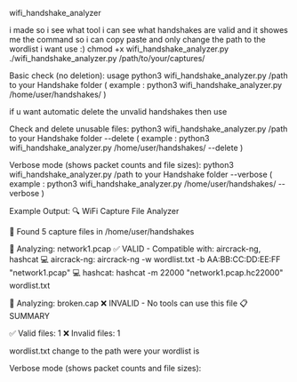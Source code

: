 wifi_handshake_analyzer

i made so i see what tool i can see what handshakes are valid and it showes me the command so i can copy paste and only change the path to the wordlist i want use :) chmod +x wifi_handshake_analyzer.py ./wifi_handshake_analyzer.py /path/to/your/captures/

Basic check (no deletion): usage python3 wifi_handshake_analyzer.py /path to your Handshake folder ( example : python3 wifi_handshake_analyzer.py /home/user/handshakes/ )

if u want automatic delete the unvalid handshakes then use

Check and delete unusable files: python3 wifi_handshake_analyzer.py /path to your Handshake folder --delete
( example : python3 wifi_handshake_analyzer.py /home/user/handshakes/ --delete )

Verbose mode (shows packet counts and file sizes): python3 wifi_handshake_analyzer.py /path to your Handshake folder --verbose
( example : python3 wifi_handshake_analyzer.py /home/user/handshakes/ --verbose )

Example Output:
🔍 WiFi Capture File Analyzer

📁 Found 5 capture files in /home/user/handshakes

🔎 Analyzing: network1.pcap ✅ VALID - Compatible with: aircrack-ng, hashcat 💻 aircrack-ng: aircrack-ng -w wordlist.txt -b AA:BB:CC:DD:EE:FF "network1.pcap" 💻 hashcat: hashcat -m 22000 "network1.pcap.hc22000" wordlist.txt

🔎 Analyzing: broken.cap ❌ INVALID - No tools can use this file
📋 SUMMARY

✅ Valid files: 1 ❌ Invalid files: 1

wordlist.txt change to the path were your wordlist is

Verbose mode (shows packet counts and file sizes):
